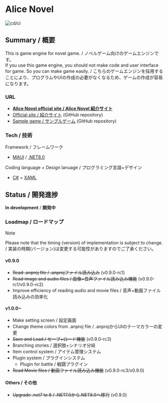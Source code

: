 # Alice Novel
![cd/ci](https://github.com/Lemon73-Computing/Alice_Novel/actions/workflows/dotnet-maui.yml/badge.svg)

## Summary / 概要
This is game engine for novel game. / ノベルゲーム向けのゲームエンジンです。<br />
If you use this game engine, you should not make code and user interface for game. So you can make game easily. / こちらのゲームエンジンを採用することにより、プログラムやUIの作成の必要がなくなるため、ゲームの作成が容易になります。<br />

### URL
- **[Alice Novel official site / Alice Novel 紹介サイト](https://alicenovel.web.app "Alice Novel で世界をより楽しく")**
- [Official site / 紹介サイト](https://github.com/Lemon73-Computing/Alice_Novel-Docs) (GitHub repository)
- [Sample game / サンプルゲーム](https://github.com/Lemon73-Computing/Alice_Novel-Docs) (GitHub repository)

### Tech / 技術
Framework / フレームワーク
- [MAUI] / [.NET8.0]

Coding language + Design lanuage / プログラミング言語+デザイン
- [C#] + [XAML]

[MAUI]: https://dotnet.microsoft.com/ja-jp/apps/maui ".NET MAUI"
[.NET8.0]: https://dotnet.microsoft.com/ja-jp/ ".NET"
[C#]: https://learn.microsoft.com/ja-jp/dotnet/csharp/ "C#ドキュメント"
[xaml]: https://learn.microsoft.com/ja-jp/dotnet/maui/xaml/ ".NET MAUI XAMLドキュメント"

## Status / 開発進捗
**In development** / **開発中**

### Loadmap / ロードマップ
> [!NOTE]
> Please note that the timing (version) of implementation is subject to change. / 実装の時期(バージョン)は変更する可能性がありますのでご了承ください。

#### v0.9.0
- ~~Read .anproj file / .anprojファイル読み込み~~ (v0.9.0-rc1)
- ~~Read image and audio files / 画像+音声ファイル読み込み機能~~ (v0.9.0-rc1/v0.9.0-rc2)
- Improve efficiency of reading audio and movie files / 音声+動画ファイル読み込みの効率化

#### v1.0.0~
- Make setting screen / 設定画面
- Change theme colors from .anproj file / .anprojからUIのテーマカラーの変更
- ~~Save and Load / セーブ+ロード機能~~ (v0.9.0-rc3)
- Branching stories / 選択肢+シナリオ分岐
- Item control system / アイテム管理システム
- Plugin system / プラグインシステム
  - Plugin for battle / 戦闘プラグイン
- ~~Read Movie files / 動画ファイル読み込み機能~~ (v0.9.0-rc3/v0.9.0)

#### Others / その他
- ~~Upgrade .net7 to 8 / .NET7.0から.NET8.0へ移行~~ (v0.9.0)
